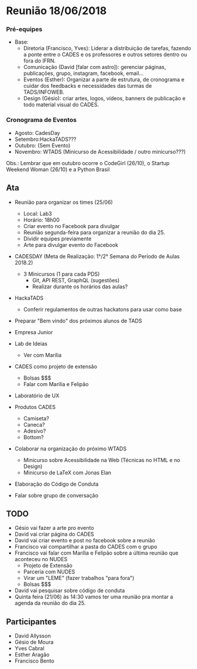 # Reunião 18/06/2018

### Pré-equipes

* Base:
  * Diretoria (Francisco, Yves): Liderar a distribuição de tarefas, fazendo a ponte entre o CADES e os professores e outros setores dentro ou fora do IFRN.
  * Comunicação (David [falar com astro]): gerenciar páginas, publicações, grupo, instagram, facebook, email...
  * Eventos (Esther): Organizar a parte de estrutura, de cronograma e cuidar dos feedbacks e necessidades das turmas de TADS/INFOWEB.
  * Design (Gésio): criar artes, logos, vídeos, banners de publicação e todo material visual do CADES.


### Cronograma de Eventos
  * Agosto: CadesDay
  * Setembro:HackaTADS???
  * Outubro: (Sem Evento)
  * Novembro: WTADS (Minicurso de Acessibilidade / outro minicurso???)

  Obs.: Lembrar que em outubro ocorre o CodeGirl (26/10), o Startup Weekend Woman (26/10) e a Python Brasil

## Ata

* Reunião para organizar os times (25/06)
  * Local: Lab3
  * Horário: 18h00
  * Criar evento no Facebook para divulgar
  * Reunião segunda-feira para organizar a reunião do dia 25.
  * Dividir equipes previamente
  * Arte para divulgar evento do Facebook

* CADESDAY (Meta de Realização: 1°/2° Semana do Período de Aulas 2018.2)
  * 3 Minicursos (1 para cada PDS)
    * Git, API REST, GraphQL (sugestões)
    * Realizar durante os horários das aulas?

* HackaTADS
  * Conferir regulamentos de outras hackatons para usar como base

* Preparar "Bem vindo" dos próximos alunos de TADS

* Empresa Junior

* Lab de Ideias
  * Ver com Marília

* CADES como projeto de extensão
  * Bolsas $$$
  * Falar com Marília e Felipão

* Laboratório de UX

* Produtos CADES
  * Camiseta?
  * Caneca?
  * Adesivo?
  * Bottom?

* Colaborar na organização do próximo WTADS
  * Minicurso sobre Acessibilidade na Web (Técnicas no HTML e no Design)
  * Minicurso de LaTeX com Jonas Elan

* Elaboração do Código de Conduta

* Falar sobre grupo de conversação

## TODO

* Gésio vai fazer a arte pro evento
* David vai criar página do CADES
* David vai criar evento e post no facebook sobre a reunião
* Francisco vai compartilhar a pasta do CADES com o grupo
* Francisco vai falar com Marília e Felipão sobre a última reunião que aconteceu no NUDES
  * Projeto de Extensão
  * Parceria com NUDES
  * Virar um "LEME" (fazer trabalhos "para fora")
  * Bolsas $$$
* David vai pesquisar sobre código de conduta
* Quinta feira (21/06) às 14:30 vamos ter uma reunião pra montar a agenda da reunião do dia 25.


## Participantes
* David Allysson
* Gésio de Moura
* Yves Cabral
* Esther Aragão
* Francisco Bento
